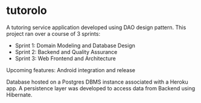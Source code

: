# tutorolo

A tutoring service application developed using DAO design pattern. This project ran over a course of 3 sprints:

- Sprint 1: Domain Modeling and Database Design
- Sprint 2: Backend and Quality Assurance
- Sprint 3: Web Frontend and Architecture

Upcoming features: Android integration and release

Database hosted on a Postgres DBMS instance associated with a Heroku app. A persistence layer was
developed to access data from Backend using Hibernate.
